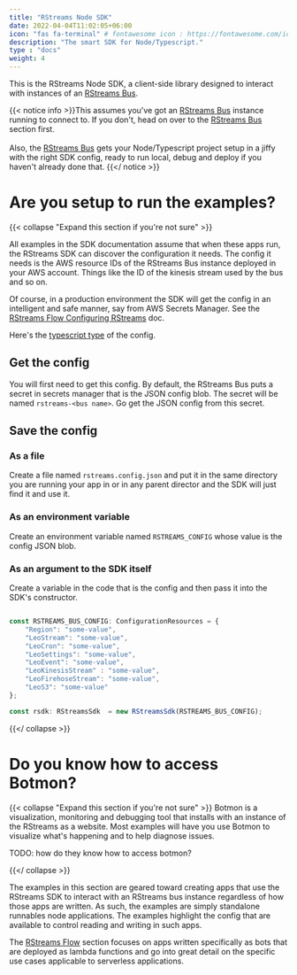 ```yaml
---
title: "RStreams Node SDK"
date: 2022-04-04T11:02:05+06:00
icon: "fas fa-terminal" # fontawesome icon : https://fontawesome.com/icons
description: "The smart SDK for Node/Typescript."
type : "docs"
weight: 4
---
```


This is the RStreams Node SDK, a client-side library designed to interact with instances of an [RStreams Bus](/rstreams-bus).



{{< notice info >}}This assumes you've got an [RStreams Bus](/rstreams-bus) instance running to connect to.  If you don't, head on over to
the [RStreams Bus](/rstreams-bus) section first.  <br/><br /> Also, the [RStreams Bus](/rstreams-flow) gets your Node/Typescript project setup in a jiffy with the right SDK config, ready to run local, debug and deploy if you haven't already done that.
{{</ notice >}}

# Are you setup to run the examples?
{{< collapse "Expand this section if you're not sure" >}}

All examples in the SDK documentation assume that when these apps run, the RStreams SDK can discover the configuration 
it needs.  The config it needs is the AWS resource IDs of the RStreams Bus instance deployed in your AWS account.  Things
like the ID of the kinesis stream used by the bus and so on.

Of course, in a production environment the SDK will get the config in an intelligent and safe manner, say from 
AWS Secrets Manager. See the [RStreams Flow Configuring RStreams](/rstreams-flow/configuring-rstreams) doc.

Here's the [typescript type](https://leoplatform.github.io/Nodejs/interfaces/index.ConfigurationResources.html) of the config.

## Get the config
You will first need to get this config.  By default, the RStreams Bus puts a secret in secrets manager that is the JSON config blob.  The secret will be named ``rstreams-<bus name>``.  Go get the JSON config from this secret.

## Save the config
### As a file
Create a file named ``rstreams.config.json`` and put it in the same directory you are running your app in
or in any parent director and the SDK will just find it and use it.

### As an environment variable
Create an environment variable named ``RSTREAMS_CONFIG`` whose value is the config JSON blob.

### As an argument to the SDK itself
Create a variable in the code that is the config and then pass it into the SDK's constructor.

```typescript {linenos=inline}

const RSTREAMS_BUS_CONFIG: ConfigurationResources = {
    "Region": "some-value", 
    "LeoStream": "some-value",
    "LeoCron": "some-value", 
    "LeoSettings": "some-value",
    "LeoEvent": "some-value", 
    "LeoKinesisStream" : "some-value",
    "LeoFirehoseStream": "some-value", 
    "LeoS3": "some-value"
};

const rsdk: RStreamsSdk  = new RStreamsSdk(RSTREAMS_BUS_CONFIG);

```
{{</ collapse >}}

# Do you know how to access Botmon?
{{< collapse "Expand this section if you're not sure" >}}
Botmon is a visualization, monitoring and debugging tool that installs with an instance of the RStreams as a website.  Most
examples will have you use Botmon to visualize what's happening and to help diagnose issues.

TODO: how do they know how to access botmon?


{{</ collapse >}}

The examples in this section are geared toward creating apps that use the RStreams SDK to interact with an RStreams bus instance 
regardless of how those apps are written.  As such, the examples are simply standalone runnables node applications.  The
examples highlight the config that are available to control reading and writing in such apps.

The [RStreams Flow](../rstreams-flow) section focuses on apps written specifically as bots that are deployed as lambda
functions and go into great detail on the specific use cases applicable to serverless applications.
